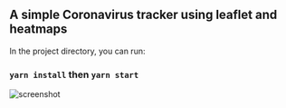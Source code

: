 ## A simple Coronavirus tracker using leaflet and heatmaps


In the project directory, you can run:

### `yarn install` then  `yarn start`



![screenshot]("https://imgur.com/a/iTfxeSE")


